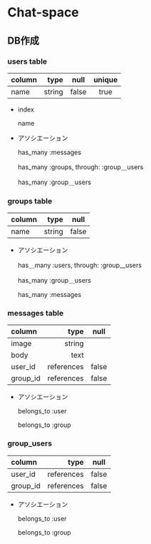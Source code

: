 # Chat-space

## DB作成

### users table
| column     | type        |  null    | unique|            
|:-----------|------------:|:--------:|:-----:|
|name        |string       |false     |true   |

* index
   
  name

* アソシエーション
  
  has_many :messages
  
  has_many :groups, through: :group＿users
  
  has_many :group＿users


### groups table
| column     | type        |   null       |
|:-----------|------------:|:------------:|
| name       |   string    |  false       |

* アソシエーション
  
  has＿many :users, through: :group__users
  
  has_many :group＿users
  
  has_many  :messages


### messages table
| column     | type         |    null      |
|:-----------|-------------:|:------------:|
| image      |    string    |              |
| body       |    text      |              |
| user_id    |    references|  false       |
| group_id   |    references|  false       |



* アソシエーション
  
  belongs_to :user
  
  belongs_to :group


### group_users
| column     | type        |  null        |
|:-----------|------------:|:------------:|
| user_id    |  references |  false       |
| group_id   |  references |  false       |



* アソシエーション
  
  belongs_to :user
  
  belongs_to :group




